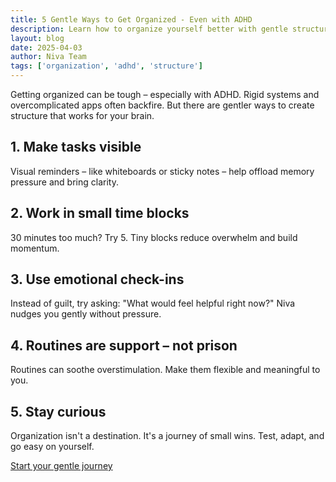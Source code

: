 ```yaml
---
title: 5 Gentle Ways to Get Organized - Even with ADHD
description: Learn how to organize yourself better with gentle structure, visual reminders, and doable routines - perfect for people with ADHD.
layout: blog
date: 2025-04-03
author: Niva Team
tags: ['organization', 'adhd', 'structure']
---
```


Getting organized can be tough – especially with ADHD. Rigid systems and overcomplicated apps often backfire. But there are gentler ways to create structure that works for your brain.

## 1. Make tasks visible

Visual reminders – like whiteboards or sticky notes – help offload memory pressure and bring clarity.

## 2. Work in small time blocks

30 minutes too much? Try 5. Tiny blocks reduce overwhelm and build momentum.

## 3. Use emotional check-ins

Instead of guilt, try asking: "What would feel helpful right now?" Niva nudges you gently without pressure.

## 4. Routines are support – not prison

Routines can soothe overstimulation. Make them flexible and meaningful to you.

## 5. Stay curious

Organization isn't a destination. It's a journey of small wins. Test, adapt, and go easy on yourself.

[Start your gentle journey](/#contactForm)